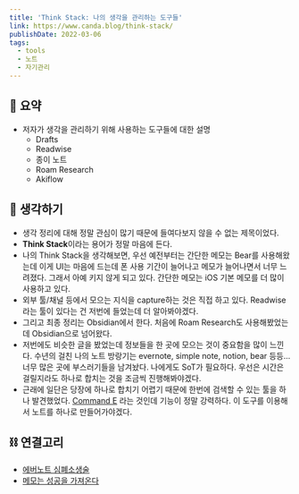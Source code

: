 ```yaml
---
title: 'Think Stack: 나의 생각을 관리하는 도구들'
link: https://www.canda.blog/think-stack/
publishDate: 2022-03-06
tags:
  - tools
  - 노트
  - 자기관리
---
```


## 📝 요약

- 저자가 생각을 관리하기 위해 사용하는 도구들에 대한 설명
  - Drafts
  - Readwise
  - 종이 노트
  - Roam Research
  - Akiflow

## 🤔 생각하기

- 생각 정리에 대해 정말 관심이 많기 때문에 들여다보지 않을 수 없는 제목이었다.
- **Think Stack**이라는 용어가 정말 마음에 든다.
- 나의 Think Stack을 생각해보면, 우선 예전부터는 간단한 메모는 Bear를 사용해왔는데 이게 UI는 마음에 드는데 폰 사용 기간이 늘어나고 메모가 늘어나면서 너무 느려졌다. 그래서 아예 키지 않게 되고 있다. 간단한 메모는 iOS 기본 메모를 더 많이 사용하고 있다.
- 외부 툴/채널 등에서 모으는 지식을 capture하는 것은 직접 하고 있다. Readwise라는 툴이 있다는 건 저번에 들었는데 더 알아봐야겠다.
- 그리고 최종 정리는 Obsidian에서 한다. 처음에 Roam Research도 사용해봤었는데 Obsidian으로 넘어왔다.
- 저번에도 비슷한 글을 봤었는데 정보들을 한 곳에 모으는 것이 중요함을 많이 느낀다. 수년의 걸친 나의 노트 방랑기는 evernote, simple note, notion, bear 등등... 너무 많은 곳에 부스러기들을 남겨놨다. 나에게도 SoT가 필요하다. 우선은 시간은 걸릴지라도 하나로 합치는 것을 조금씩 진행해봐야겠다.
- 근래에 일단은 당장에 하나로 합치기 어렵기 때문에 한번에 검색할 수 있는 툴을 하나 발견했었다. [Command E](https://getcommande.com/) 라는 것인데 기능이 정말 강력하다. 이 도구를 이용해서 노트를 하나로 만들어가야겠다.

## ⛓️ 연결고리

- [에버노트 심폐소생술](https://blog.naver.com/zklab/222351904746)
- [메모는 성공을 가져온다](./memos-bring-success.md)
